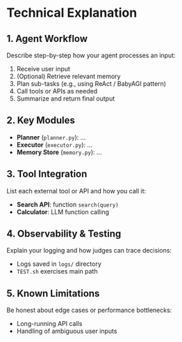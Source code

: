 # Technical Explanation

## 1. Agent Workflow

Describe step-by-step how your agent processes an input:
1. Receive user input  
2. (Optional) Retrieve relevant memory  
3. Plan sub-tasks (e.g., using ReAct / BabyAGI pattern)  
4. Call tools or APIs as needed  
5. Summarize and return final output  

## 2. Key Modules

- **Planner** (`planner.py`): …  
- **Executor** (`executor.py`): …  
- **Memory Store** (`memory.py`): …  

## 3. Tool Integration

List each external tool or API and how you call it:
- **Search API**: function `search(query)`  
- **Calculator**: LLM function calling  

## 4. Observability & Testing

Explain your logging and how judges can trace decisions:
- Logs saved in `logs/` directory  
- `TEST.sh` exercises main path  

## 5. Known Limitations

Be honest about edge cases or performance bottlenecks:
- Long-running API calls  
- Handling of ambiguous user inputs  

